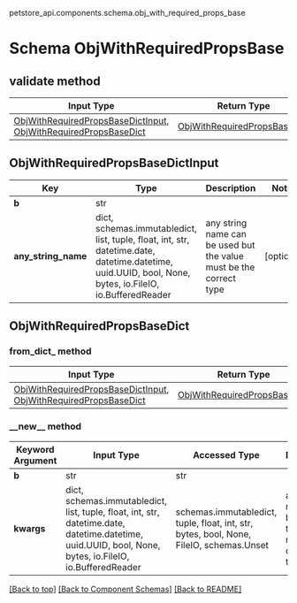 petstore_api.components.schema.obj_with_required_props_base
# Schema ObjWithRequiredPropsBase

## validate method
Input Type | Return Type | Notes
------------ | ------------- | -------------
[ObjWithRequiredPropsBaseDictInput](#objwithrequiredpropsbasedictinput), [ObjWithRequiredPropsBaseDict](#objwithrequiredpropsbasedict) | [ObjWithRequiredPropsBaseDict](#objwithrequiredpropsbasedict) |

## ObjWithRequiredPropsBaseDictInput
Key | Type |  Description | Notes
------------ | ------------- | ------------- | -------------
**b** | str |  |
**any_string_name** | dict, schemas.immutabledict, list, tuple, float, int, str, datetime.date, datetime.datetime, uuid.UUID, bool, None, bytes, io.FileIO, io.BufferedReader | any string name can be used but the value must be the correct type | [optional]

## ObjWithRequiredPropsBaseDict
### from_dict_ method
Input Type | Return Type
---------- | -----------
[ObjWithRequiredPropsBaseDictInput](#objwithrequiredpropsbasedictinput), [ObjWithRequiredPropsBaseDict](#objwithrequiredpropsbasedict) | [ObjWithRequiredPropsBaseDict](#objwithrequiredpropsbasedict)

### &lowbar;&lowbar;new&lowbar;&lowbar; method
Keyword Argument | Input Type | Accessed Type | Description | Notes
------------ | ------------- | ------------- | ------------- | -------------
**b** | str | str |  |
**kwargs** | dict, schemas.immutabledict, list, tuple, float, int, str, datetime.date, datetime.datetime, uuid.UUID, bool, None, bytes, io.FileIO, io.BufferedReader | schemas.immutabledict, tuple, float, int, str, bytes, bool, None, FileIO, schemas.Unset | any string name can be used but the value must be the correct type | [optional] typed value is accessed with the get_additional_property_ method

[[Back to top]](#top) [[Back to Component Schemas]](../../../README.md#Component-Schemas) [[Back to README]](../../../README.md)
